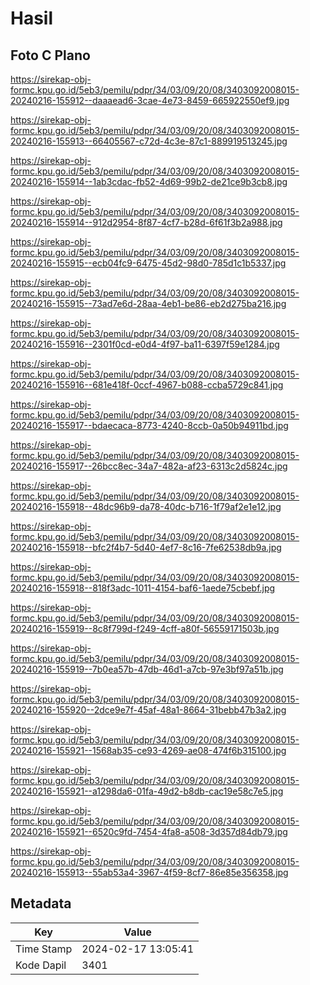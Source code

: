 # Hasil

## Foto C Plano

https://sirekap-obj-formc.kpu.go.id/5eb3/pemilu/pdpr/34/03/09/20/08/3403092008015-20240216-155912--daaaead6-3cae-4e73-8459-665922550ef9.jpg

https://sirekap-obj-formc.kpu.go.id/5eb3/pemilu/pdpr/34/03/09/20/08/3403092008015-20240216-155913--66405567-c72d-4c3e-87c1-889919513245.jpg

https://sirekap-obj-formc.kpu.go.id/5eb3/pemilu/pdpr/34/03/09/20/08/3403092008015-20240216-155914--1ab3cdac-fb52-4d69-99b2-de21ce9b3cb8.jpg

https://sirekap-obj-formc.kpu.go.id/5eb3/pemilu/pdpr/34/03/09/20/08/3403092008015-20240216-155914--912d2954-8f87-4cf7-b28d-6f61f3b2a988.jpg

https://sirekap-obj-formc.kpu.go.id/5eb3/pemilu/pdpr/34/03/09/20/08/3403092008015-20240216-155915--ecb04fc9-6475-45d2-98d0-785d1c1b5337.jpg

https://sirekap-obj-formc.kpu.go.id/5eb3/pemilu/pdpr/34/03/09/20/08/3403092008015-20240216-155915--73ad7e6d-28aa-4eb1-be86-eb2d275ba216.jpg

https://sirekap-obj-formc.kpu.go.id/5eb3/pemilu/pdpr/34/03/09/20/08/3403092008015-20240216-155916--2301f0cd-e0d4-4f97-ba11-6397f59e1284.jpg

https://sirekap-obj-formc.kpu.go.id/5eb3/pemilu/pdpr/34/03/09/20/08/3403092008015-20240216-155916--681e418f-0ccf-4967-b088-ccba5729c841.jpg

https://sirekap-obj-formc.kpu.go.id/5eb3/pemilu/pdpr/34/03/09/20/08/3403092008015-20240216-155917--bdaecaca-8773-4240-8ccb-0a50b94911bd.jpg

https://sirekap-obj-formc.kpu.go.id/5eb3/pemilu/pdpr/34/03/09/20/08/3403092008015-20240216-155917--26bcc8ec-34a7-482a-af23-6313c2d5824c.jpg

https://sirekap-obj-formc.kpu.go.id/5eb3/pemilu/pdpr/34/03/09/20/08/3403092008015-20240216-155918--48dc96b9-da78-40dc-b716-1f79af2e1e12.jpg

https://sirekap-obj-formc.kpu.go.id/5eb3/pemilu/pdpr/34/03/09/20/08/3403092008015-20240216-155918--bfc2f4b7-5d40-4ef7-8c16-7fe62538db9a.jpg

https://sirekap-obj-formc.kpu.go.id/5eb3/pemilu/pdpr/34/03/09/20/08/3403092008015-20240216-155918--818f3adc-1011-4154-baf6-1aede75cbebf.jpg

https://sirekap-obj-formc.kpu.go.id/5eb3/pemilu/pdpr/34/03/09/20/08/3403092008015-20240216-155919--8c8f799d-f249-4cff-a80f-56559171503b.jpg

https://sirekap-obj-formc.kpu.go.id/5eb3/pemilu/pdpr/34/03/09/20/08/3403092008015-20240216-155919--7b0ea57b-47db-46d1-a7cb-97e3bf97a51b.jpg

https://sirekap-obj-formc.kpu.go.id/5eb3/pemilu/pdpr/34/03/09/20/08/3403092008015-20240216-155920--2dce9e7f-45af-48a1-8664-31bebb47b3a2.jpg

https://sirekap-obj-formc.kpu.go.id/5eb3/pemilu/pdpr/34/03/09/20/08/3403092008015-20240216-155921--1568ab35-ce93-4269-ae08-474f6b315100.jpg

https://sirekap-obj-formc.kpu.go.id/5eb3/pemilu/pdpr/34/03/09/20/08/3403092008015-20240216-155921--a1298da6-01fa-49d2-b8db-cac19e58c7e5.jpg

https://sirekap-obj-formc.kpu.go.id/5eb3/pemilu/pdpr/34/03/09/20/08/3403092008015-20240216-155921--6520c9fd-7454-4fa8-a508-3d357d84db79.jpg

https://sirekap-obj-formc.kpu.go.id/5eb3/pemilu/pdpr/34/03/09/20/08/3403092008015-20240216-155913--55ab53a4-3967-4f59-8cf7-86e85e356358.jpg


## Metadata

| Key        | Value               |
| ---------- | ------------------- |
| Time Stamp | 2024-02-17 13:05:41 |
| Kode Dapil | 3401                |




